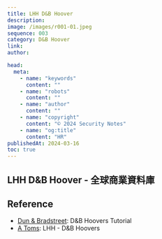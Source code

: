 ```yaml
---
title: LHH D&B Hoover
description:
image: /images/r001-01.jpeg
sequence: 003
category: D&B Hoover
link:
author:

head:
  meta:
    - name: "keywords"
      content: ""
    - name: "robots"
      content: ""
    - name: "author"
      content: ""
    - name: "copyright"
      content: "© 2024 Security Notes"
    - name: "og:title"
      content: "HR"
publishedAt: 2024-03-16
toc: true
---
```


## LHH D&B Hoover - 全球商業資料庫

## Reference

- <a href="https://www.youtube.com/watch?v=kYmoLaN6Owk">Dun & Bradstreet</a>: D&B Hoovers Tutorial
- <a href="https://www.youtube.com/watch?v=E5hqKcGrDPo">A Toms</a>: LHH - D&B Hoovers
